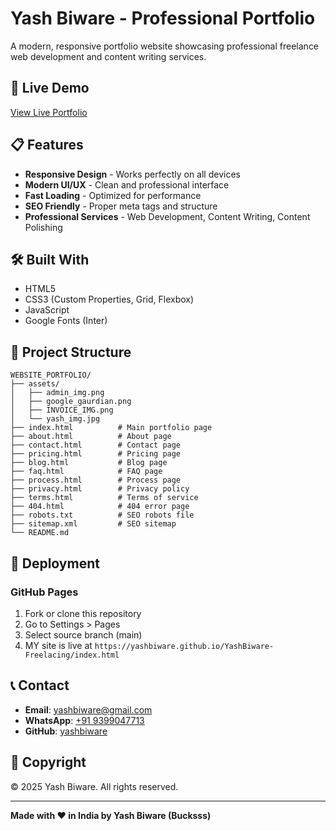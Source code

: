 # Yash Biware - Professional Portfolio

A modern, responsive portfolio website showcasing professional freelance web development and content writing services.

## 🚀 Live Demo

[View Live Portfolio](https://yashbiware.github.io/YashBiware-Freelacing/index.html)

## 📋 Features

- **Responsive Design** - Works perfectly on all devices
- **Modern UI/UX** - Clean and professional interface
- **Fast Loading** - Optimized for performance
- **SEO Friendly** - Proper meta tags and structure
- **Professional Services** - Web Development, Content Writing, Content Polishing

## 🛠️ Built With

- HTML5
- CSS3 (Custom Properties, Grid, Flexbox)
- JavaScript
- Google Fonts (Inter)

## 📁 Project Structure

```
WEBSITE_PORTFOLIO/
├── assets/
│   ├── admin_img.png
│   ├── google_gaurdian.png
│   ├── INVOICE_IMG.png
│   └── yash_img.jpg
├── index.html          # Main portfolio page
├── about.html          # About page
├── contact.html        # Contact page
├── pricing.html        # Pricing page
├── blog.html           # Blog page
├── faq.html            # FAQ page
├── process.html        # Process page
├── privacy.html        # Privacy policy
├── terms.html          # Terms of service
├── 404.html            # 404 error page
├── robots.txt          # SEO robots file
├── sitemap.xml         # SEO sitemap
└── README.md
```

## 🚀 Deployment

### GitHub Pages
1. Fork or clone this repository
2. Go to Settings > Pages
3. Select source branch (main)
4. MY site is live at `https://yashbiware.github.io/YashBiware-Freelacing/index.html`


## 📞 Contact

- **Email**: yashbiware@gmail.com
- **WhatsApp**: [+91 9399047713](https://wa.me/919399047713)
- **GitHub**: [yashbiware](https://github.com/yashbiware)

## 📄 Copyright

© 2025 Yash Biware. All rights reserved.

---

**Made with ❤️ in India by Yash Biware (Bucksss)**

